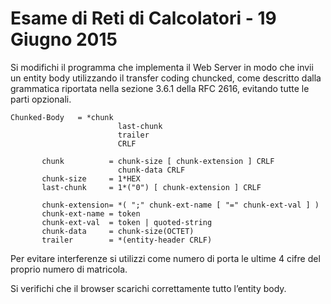 # Esame di Reti di Calcolatori - 19 Giugno 2015

Si modifichi il programma che implementa il Web Server in modo che invii un entity body utilizzando il transfer coding chuncked, come descritto dalla grammatica riportata nella sezione 3.6.1 della RFC 2616, evitando tutte le parti opzionali. 
```
Chunked-Body   = *chunk
                        last-chunk
                        trailer
                        CRLF

       chunk          = chunk-size [ chunk-extension ] CRLF
                        chunk-data CRLF
       chunk-size     = 1*HEX
       last-chunk     = 1*("0") [ chunk-extension ] CRLF

       chunk-extension= *( ";" chunk-ext-name [ "=" chunk-ext-val ] )
       chunk-ext-name = token
       chunk-ext-val  = token | quoted-string
       chunk-data     = chunk-size(OCTET)
       trailer        = *(entity-header CRLF)

```
Per evitare interferenze si utilizzi come numero di porta le ultime 4 cifre del proprio numero di matricola. 

Si verifichi che il browser scarichi correttamente tutto l’entity body. 


